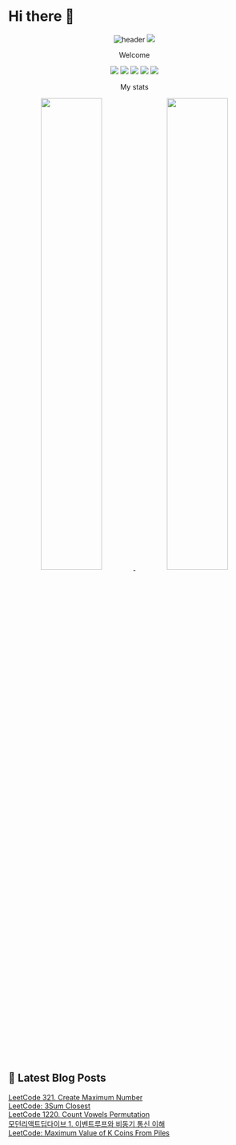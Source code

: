 # Hi there 👋

<div align = 'center'>
  
![header](https://capsule-render.vercel.app/api?type=waving&height=250&text=SuchangLee&fontSize=90)
 <img src="http://mazassumnida.wtf/api/v2/generate_badge?boj=eternalclash97">
  <p>Welcome</p>

<img src="https://img.shields.io/badge/JavaScript-F7DF1E?style=flat-square&logo=JavaScript&logoColor=white"/>
<img src="https://img.shields.io/badge/React-61DAFB?style=flat-square&logo=React&logoColor=white"/>
<img src="https://img.shields.io/badge/Redux-764ABC?style=flat-square&logo=Redux&logoColor=white"/>
  <img src="https://img.shields.io/badge/Java-00A98F?style=flat-square&logo=Java&logoColor=white"/> 
  <img src="https://img.shields.io/badge/Node.js-339933?style=flat-square&logo=Node.js&logoColor=white"/>

  <p>My stats</p>
  
  
<a href="https://github.com/anuraghazra/github-readme-stats">
  <img src="https://github-readme-stats.vercel.app/api?username=eternalclash&show_icons=true&theme=material-palenight&hide_border=true&bg_color=20232a&icon_color=E3E3E3A8&text_color=fff" width=49.2% />
</a>
<a href="https://github.com/denvercoder1/github-readme-streak-stats">
  <img src="http://github-readme-streak-stats.herokuapp.com?user=eternalclash&theme=react&ring=C691E94D&fire=C691E9&sideNums=C691E9&currStreakNum=C691E9&sideLabels=FFFFFF&currStreakLabel=FFFFFF&dates=E3E3E3A8&hide_border=true" width=49.2% />
</a>

  </div>

## 📕 Latest Blog Posts

<a href=https://eternalclash97.tistory.com/155>LeetCode 321. Create Maximum Number</a></br><a href=https://eternalclash97.tistory.com/154>LeetCode: 3Sum Closest</a></br><a href=https://eternalclash97.tistory.com/153>LeetCode 1220. Count Vowels Permutation</a></br><a href=https://eternalclash97.tistory.com/152>모던리액트딥다이브 1. 이벤트루프와 비동기 통신 이해</a></br><a href=https://eternalclash97.tistory.com/151>LeetCode: Maximum Value of K Coins From Piles</a></br>